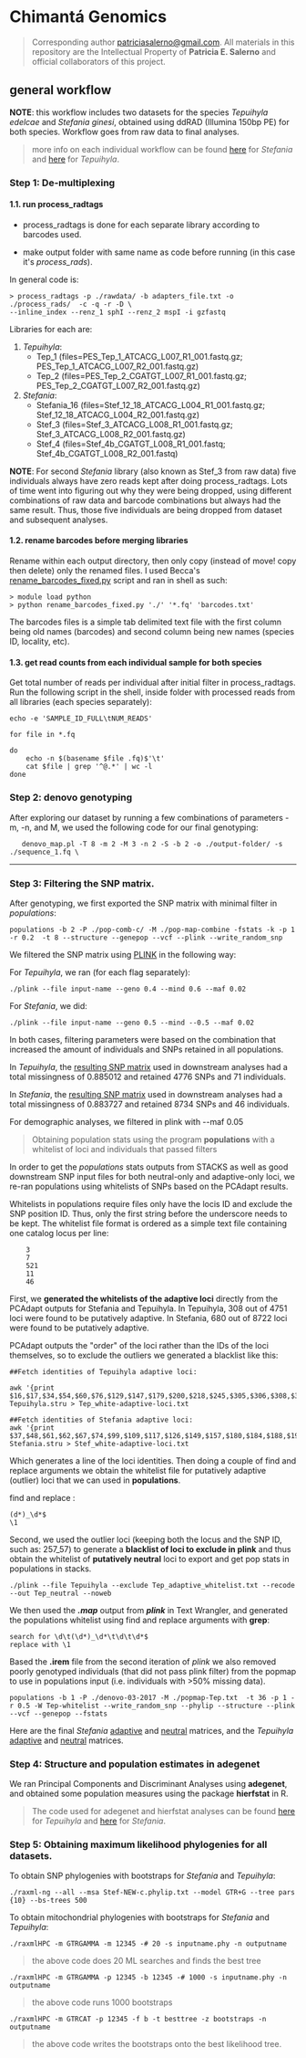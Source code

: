 # Chimantá Genomics

>Corresponding author <patriciasalerno@gmail.com>. All materials in this repository are the Intellectual Property of **Patricia E. Salerno** and official collaborators of this project.



## general workflow

**NOTE**: this workflow includes two datasets for the species *Tepuihyla edelcae* and *Stefania ginesi*, obtained using ddRAD (Illumina 150bp PE) for both species. Workflow goes from raw data to final analyses. 


>more info on each individual workflow can be found [here](https://github.com/pesalerno/Chimanta-genomics/blob/master/README_Stefania.txt) for *Stefania* and [here](https://github.com/pesalerno/Chimanta-genomics/blob/master/README_Tepuihyla.txt) for *Tepuihyla*.


### Step 1: De-multiplexing

#### 1.1. run process_radtags


- process_radtags is done for each separate library according to barcodes used. 

- make output folder with same name as code before running (in this case it's *process_rads*). 

In general code is:

	> process_radtags -p ./rawdata/ -b adapters_file.txt -o ./process_rads/  -c -q -r -D \
	--inline_index --renz_1 sphI --renz_2 mspI -i gzfastq 


Libraries for each are: 

1. *Tepuihyla*: 
	- Tep_1 (files=PES_Tep_1_ATCACG_L007_R1_001.fastq.gz; PES_Tep_1_ATCACG_L007_R2_001.fastq.gz)
	- Tep_2 (files=PES_Tep_2_CGATGT_L007_R1_001.fastq.gz; PES_Tep_2_CGATGT_L007_R2_001.fastq.gz)
2. *Stefania*:
	- Stefania_16 (files=Stef_12_18_ATCACG_L004_R1_001.fastq.gz; Stef_12_18_ATCACG_L004_R2_001.fastq.gz)
	- Stef_3 (files=Stef_3_ATCACG_L008_R1_001.fastq.gz; Stef_3_ATCACG_L008_R2_001.fastq.gz)
	- Stef_4 (files=Stef_4b_CGATGT_L008_R1_001.fastq; Stef_4b_CGATGT_L008_R2_001.fastq)



**NOTE**: For second *Stefania* library (also known as Stef_3 from raw data) five individuals always have zero reads kept after doing process_radtags. Lots of time went into figuring out why they were being dropped, using different combinations of raw data and barcode combinations but always had the same result. Thus, those five individuals are being dropped from dataset and subsequent analyses.

#### 1.2. rename barcodes before merging libraries


Rename within each output directory, then only copy (instead of move! copy then delete) only the renamed files. I used Becca's [rename_barcodes_fixed.py](https://github.com/pesalerno/Chimanta-genomics/blob/master/rename_barcodes_fixed.py) script and ran in shell as such:

	> module load python
	> python rename_barcodes_fixed.py './' '*.fq' 'barcodes.txt'

The barcodes files is a simple tab delimited text file with the first column being old names (barcodes) and second column being new names (species ID, locality, etc).

#### 1.3. get read counts from each individual sample for both species

Get total number of reads per individual after initial filter in process_radtags. Run the following script in the shell, inside folder with processed reads from all libraries (each species separately):

	echo -e 'SAMPLE_ID_FULL\tNUM_READS'
	
	for file in *.fq
	
	do
		echo -n $(basename $file .fq)$'\t'
		cat $file | grep '^@.*' | wc -l
	done




### Step 2: denovo genotyping


After exploring our dataset by running a few combinations of parameters -m, -n, and M, we used the following code for our final genotyping:


       denovo_map.pl -T 8 -m 2 -M 3 -n 2 -S -b 2 -o ./output-folder/ -s ./sequence_1.fq \


_________

### Step 3: Filtering the SNP matrix.


After genotyping, we first exported the SNP matrix with minimal filter in *populations*: 
	
	populations -b 2 -P ./pop-comb-c/ -M ./pop-map-combine -fstats -k -p 1 -r 0.2  -t 8 --structure --genepop --vcf --plink --write_random_snp


We filtered the SNP matrix using [PLINK](http://pngu.mgh.harvard.edu/~purcell/plink/summary.shtml) in the following way:

For *Tepuihyla*, we ran (for each flag separately): 

	./plink --file input-name --geno 0.4 --mind 0.6 --maf 0.02 
	
For *Stefania*, we did: 

	./plink --file input-name --geno 0.5 --mind --0.5 --maf 0.02


In both cases, filtering parameters were based on the combination that increased the amount of individuals and SNPs retained in all populations. 


In *Tepuihyla*, the [resulting SNP matrix](https://github.com/pesalerno/Chimanta-genomics/blob/master/Tepuihyla.stru) used in downstream analyses had a total missingness of 0.885012 and retained 4776 SNPs and 71 individuals. 

In *Stefania*, the [resulting SNP matrix](https://github.com/pesalerno/Chimanta-genomics/blob/master/Stefania.stru) used in downstream analyses had a total missingness of 0.883727 and retained 8734 SNPs and 46 individuals.


For demographic analyses, we filtered in plink with --maf 0.05 


>Obtaining population stats using the program **populations** with a whitelist of loci and individuals that passed filters

	
In order to get the *populations* stats outputs from STACKS as well as good downstream SNP input files for both neutral-only and adaptive-only loci, we re-ran populations using whitelists of SNPs based on the PCAdapt results. 


Whitelists in populations require files only have the locis ID and exclude the SNP position ID. Thus, only the first string before the underscore needs to be kept. The whitelist file format is ordered as a simple text file containing one catalog locus per line: 

		3
		7
		521
		11
		46

First, we **generated the whitelists of the adaptive loci** directly from the PCAdapt outputs for Stefania and Tepuihyla. In Tepuihyla, 308 out of 4751 loci were found to be putatively adaptive. In Stefania, 680 out of 8722 loci were found to be putatively adaptive. 


PCAdapt outputs the "order" of the loci rather than the IDs of the loci themselves, so to exclude the outliers we generated a blacklist like this:

	##Fetch identities of Tepuihyla adaptive loci:
	
	awk '{print $16,$17,$34,$54,$60,$76,$129,$147,$179,$200,$218,$245,$305,$306,$308,$318,$319,$332,$333,$348,$356,$361,$369,$370,$371,$383,$393,$416,$423,$435,$447,$488,$491,$552,$558,$561,$566,$568,$585,$591,$604,$621,$638,$647,$660,$679,$680,$685,$686,$689,$693,$696,$702,$723,$733,$749,$764,$776,$787,$791,$816,$847,$851,$855,$901,$915,$918,$923,$963,$970,$990,$996,$1005,$1037,$1047,$1093,$1098,$1118,$1139,$1155,$1157,$1161,$1164,$1172,$1197,$1230,$1248,$1257,$1273,$1276,$1285,$1337,$1361,$1385,$1408,$1416,$1444,$1446,$1463,$1470,$1477,$1481,$1485,$1506,$1524,$1545,$1574,$1596,$1610,$1681,$1692,$1702,$1719,$1726,$1730,$1755,$1763,$1768,$1795,$1798,$1809,$1815,$1816,$1823,$1867,$1880,$1881,$1882,$1903,$1906,$1933,$1949,$1961,$1973,$2005,$2017,$2020,$2057,$2074,$2123,$2176,$2215,$2274,$2291,$2320,$2333,$2356,$2378,$2382,$2383,$2391,$2421,$2422,$2440,$2483,$2486,$2492,$2496,$2498,$2504,$2525,$2532,$2533,$2556,$2582,$2588,$2589,$2621,$2630,$2634,$2638,$2655,$2670,$2675,$2701,$2724,$2755,$2769,$2781,$2810,$2813,$2849,$2872,$2900,$2907,$2911,$2956,$2970,$3000,$3007,$3014,$3032,$3033,$3041,$3072,$3075,$3111,$3130,$3132,$3226,$3236,$3238,$3243,$3244,$3257,$3263,$3277,$3290,$3294,$3297,$3311,$3328,$3337,$3346,$3380,$3381,$3393,$3398,$3404,$3416,$3430,$3434,$3439,$3442,$3445,$3481,$3484,$3490,$3527,$3537,$3574,$3583,$3592,$3594,$3607,$3617,$3618,$3627,$3635,$3642,$3660,$3698,$3716,$3724,$3727,$3745,$3777,$3778,$3787,$3801,$3827,$3835,$3837,$3882,$3890,$3896,$3903,$3914,$3948,$3952,$3961,$3984,$3996,$3998,$4005,$4080,$4105,$4125,$4144,$4168,$4193,$4198,$4212,$4216,$4220,$4226,$4240,$4243,$4245,$4257,$4267,$4286,$4337,$4377,$4388,$4412,$4423,$4431,$4437,$4450,$4452,$4459,$4464,$4481,$4509,$4512,$4514,$4577,$4586,$4588,$4618,$4653,$4656,$4718,$4728,$4731,$4733,$4749}' Tepuihyla.stru > Tep_white-adaptive-loci.txt

	##Fetch identities of Stefania adaptive loci: 
	awk '{print $37,$48,$61,$62,$67,$74,$99,$109,$117,$126,$149,$157,$180,$184,$188,$199,$200,$211,$215,$225,$230,$257,$263,$265,$286,$288,$299,$308,$418,$456,$484,$517,$521,$536,$539,$544,$581,$623,$635,$644,$649,$675,$706,$711,$720,$740,$759,$767,$772,$773,$792,$821,$822,$830,$875,$885,$893,$901,$911,$921,$923,$927,$932,$941,$944,$967,$983,$993,$1017,$1026,$1034,$1040,$1042,$1050,$1052,$1054,$1065,$1110,$1112,$1118,$1122,$1130,$1131,$1134,$1149,$1161,$1181,$1190,$1198,$1230,$1236,$1255,$1271,$1281,$1304,$1313,$1338,$1349,$1352,$1359,$1375,$1386,$1390,$1408,$1410,$1434,$1437,$1440,$1441,$1446,$1449,$1468,$1473,$1497,$1499,$1502,$1516,$1530,$1533,$1543,$1565,$1623,$1626,$1629,$1635,$1639,$1649,$1654,$1656,$1662,$1669,$1690,$1698,$1709,$1725,$1731,$1739,$1740,$1792,$1800,$1801,$1806,$1816,$1828,$1832,$1846,$1850,$1857,$1860,$1902,$1918,$1934,$1935,$1943,$1960,$2003,$2027,$2032,$2047,$2061,$2063,$2078,$2106,$2111,$2113,$2124,$2127,$2144,$2161,$2163,$2202,$2231,$2243,$2257,$2263,$2266,$2284,$2289,$2292,$2336,$2376,$2379,$2389,$2392,$2405,$2408,$2419,$2426,$2446,$2457,$2469,$2476,$2489,$2511,$2517,$2518,$2542,$2545,$2546,$2558,$2576,$2580,$2605,$2613,$2628,$2646,$2653,$2663,$2665,$2675,$2687,$2693,$2718,$2722,$2730,$2739,$2744,$2746,$2747,$2752,$2762,$2768,$2783,$2791,$2795,$2801,$2804,$2807,$2815,$2826,$2827,$2828,$2855,$2864,$2880,$2887,$2890,$2904,$2924,$2925,$2960,$2965,$2979,$2990,$2999,$3005,$3007,$3025,$3037,$3039,$3044,$3046,$3065,$3090,$3095,$3127,$3157,$3166,$3186,$3194,$3202,$3247,$3261,$3275,$3283,$3332,$3333,$3340,$3356,$3407,$3418,$3426,$3456,$3465,$3476,$3499,$3517,$3545,$3565,$3609,$3655,$3674,$3696,$3715,$3719,$3724,$3751,$3803,$3807,$3845,$3861,$3885,$3903,$3908,$3916,$3918,$3925,$3976,$3981,$4006,$4026,$4028,$4043,$4044,$4052,$4060,$4068,$4078,$4081,$4084,$4087,$4118,$4119,$4141,$4174,$4190,$4192,$4198,$4206,$4211,$4233,$4237,$4239,$4250,$4278,$4340,$4346,$4348,$4365,$4369,$4459,$4474,$4482,$4490,$4491,$4534,$4550,$4555,$4558,$4581,$4582,$4587,$4588,$4597,$4606,$4616,$4619,$4632,$4635,$4638,$4646,$4650,$4655,$4656,$4671,$4676,$4681,$4682,$4686,$4696,$4749,$4756,$4767,$4770,$4791,$4819,$4820,$4829,$4834,$4838,$4841,$4850,$4881,$4892,$4896,$4898,$4901,$4904,$4922,$4937,$4945,$4989,$5001,$5022,$5042,$5064,$5070,$5138,$5141,$5174,$5175,$5186,$5188,$5199,$5251,$5267,$5273,$5274,$5285,$5308,$5316,$5349,$5350,$5352,$5357,$5366,$5448,$5460,$5466,$5472,$5476,$5477,$5481,$5500,$5517,$5523,$5527,$5550,$5570,$5599,$5603,$5606,$5612,$5628,$5634,$5658,$5660,$5662,$5677,$5679,$5697,$5705,$5711,$5721,$5728,$5732,$5763,$5764,$5828,$5834,$5861,$5888,$5895,$5904,$5909,$5930,$5954,$5971,$5973,$5995,$5998,$6000,$6009,$6018,$6037,$6050,$6052,$6090,$6097,$6104,$6152,$6154,$6180,$6194,$6204,$6211,$6219,$6230,$6234,$6240,$6245,$6250,$6272,$6282,$6291,$6292,$6293,$6308,$6318,$6334,$6344,$6345,$6352,$6363,$6387,$6398,$6400,$6405,$6414,$6423,$6435,$6441,$6446,$6453,$6464,$6467,$6498,$6499,$6503,$6510,$6533,$6538,$6564,$6566,$6579,$6592,$6614,$6620,$6627,$6630,$6639,$6650,$6655,$6666,$6671,$6697,$6722,$6727,$6740,$6741,$6759,$6766,$6772,$6785,$6788,$6797,$6802,$6804,$6816,$6819,$6844,$6846,$6848,$6852,$6856,$6871,$6877,$6891,$6892,$6895,$6897,$6903,$6910,$6940,$6953,$6976,$6980,$6993,$7004,$7006,$7019,$7058,$7090,$7109,$7112,$7119,$7128,$7129,$7152,$7169,$7175,$7177,$7206,$7231,$7235,$7238,$7254,$7256,$7260,$7271,$7275,$7283,$7308,$7315,$7318,$7324,$7335,$7336,$7370,$7383,$7398,$7457,$7464,$7511,$7512,$7548,$7550,$7551,$7569,$7577,$7584,$7599,$7611,$7612,$7627,$7645,$7646,$7649,$7655,$7656,$7657,$7668,$7675,$7683,$7698,$7702,$7732,$7755,$7783,$7785,$7795,$7808,$7820,$7857,$7861,$7908,$7913,$7918,$7923,$7936,$7945,$7954,$7958,$7972,$7974,$7990,$7995,$7998,$8010,$8020,$8047,$8048,$8059,$8062,$8076,$8082,$8171,$8179,$8190,$8200,$8227,$8228,$8251,$8266,$8289,$8290,$8292,$8297,$8298,$8308,$8333,$8341,$8386,$8394,$8396,$8398,$8411,$8436,$8438,$8442,$8455,$8460,$8463,$8465,$8476,$8496,$8550,$8552,$8586,$8607,$8624,$8629,$8640,$8666,$8673,$8674,$8676,$8699,$8714,$8721}' Stefania.stru > Stef_white-adaptive-loci.txt


Which generates a line of the loci identities. Then doing a couple of find and replace arguments we obtain the whitelist file for putatively adaptive (outlier) loci that we can used in **populations**.


find and replace :

	(d*)_\d*$
	\1


Second, we used the outlier loci (keeping both the locus and the SNP ID, such as: 257_57) to generate a **blacklist of loci to exclude in plink** and thus obtain the whitelist of **putatively neutral** loci to export and get pop stats in populations in stacks. 

	./plink --file Tepuihyla --exclude Tep_adaptive_whitelist.txt --recode --out Tep_neutral --noweb


We then used the ***.map*** output from ***plink*** in Text Wrangler, and generated the populations whitelist using find and replace arguments with **grep**:

	search for \d\t(\d*)_\d*\t\d\t\d*$
	replace with \1

Based the **.irem** file from the second iteration of *plink* we also removed poorly genotyped individuals (that did not pass plink filter) from the popmap to use in populations input (i.e. individuals with >50% missing data). 

	populations -b 1 -P ./denovo-03-2017 -M ./popmap-Tep.txt  -t 36 -p 1 -r 0.5 -W Tep-whitelist --write_random_snp --phylip --structure --plink --vcf --genepop --fstats

Here are the final *Stefania* [adaptive](https://github.com/pesalerno/Chimanta-genomics/blob/master/Stef_adaptive.stru) and [neutral](https://github.com/pesalerno/Chimanta-genomics/blob/master/Stef_neutral.stru) matrices, and the *Tepuihyla* [adaptive](https://github.com/pesalerno/Chimanta-genomics/blob/master/Tep_adaptive.stru) and [neutral](https://github.com/pesalerno/Chimanta-genomics/blob/master/Tep_neutral.stru) matrices. 

### Step 4: Structure and population estimates in adegenet

We ran Principal Components and Discriminant Analyses using **adegenet**, and obtained some population measures using the package **hierfstat** in R. 

> The code used for adegenet and hierfstat analyses can be found [here](https://github.com/pesalerno/Chimanta-genomics/blob/master/adegenet-Tep-neutral-adaptive.R) for *Tepuihyla* and [here](https://github.com/pesalerno/Chimanta-genomics/blob/master/adegenet-Stefania-NEW-b.R) for *Stefania*.


### Step 5: Obtaining maximum likelihood phylogenies for all datasets. 

To obtain SNP phylogenies with bootstraps for *Stefania* and *Tepuihyla*:

	./raxml-ng --all --msa Stef-NEW-c.phylip.txt --model GTR+G --tree pars {10} --bs-trees 500


To obtain mitochondrial phylogenies with bootstraps for *Stefania* and *Tepuihyla*:

	./raxmlHPC -m GTRGAMMA -m 12345 -# 20 -s inputname.phy -n outputname

>the above code does 20 ML searches and finds the best tree

	./raxmlHPC -m GTRGAMMA -p 12345 -b 12345 -# 1000 -s inputname.phy -n outputname

>the above code runs 1000 bootstraps

	./raxmlHPC -m GTRCAT -p 12345 -f b -t besttree -z bootstraps -n outputname 

>the above code writes the bootstraps onto the best likelihood tree. 
